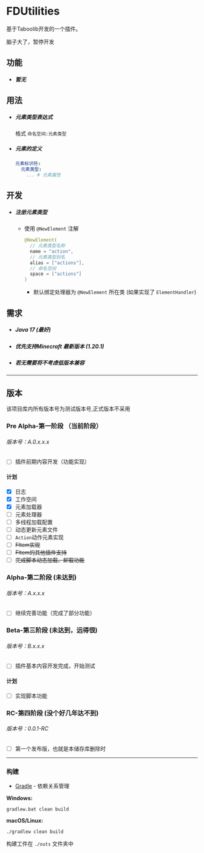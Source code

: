 # FDUtilities

基于Taboolib开发的一个插件。

脑子大了，暂停开发

## 功能

- <h5>暂无</h5>

## 用法

- <h5>元素类型表达式</h5> 

  格式 `命名空间:元素类型`

- <h5>元素的定义</h5>

   ```yaml
   元素标识符:
     元素类型:
       ... # 元素属性
   ```

## 开发

- <h5>注册元素类型</h5>

  - 使用 `@NewElement` 注解

    ```Kotlin
    @NewElement(
      // 元素类型名称
      name = "action",
      // 元素类型别名
      alias = ["actions"],
      // 命名空间
      space = ["actions"]
    )
    ```

    - 默认绑定处理器为 `@NewElement` 所在类 (如果实现了 `ElementHandler`)

## 需求

- <h5>Java 17 (最好)</h5>

- <h5>优先支持Minecraft 最新版本 (1.20.1)</h5>

- <h5>若无需要将不考虑低版本兼容</h5>

***

## 版本

该项目库内所有版本号为测试版本号,正式版本不采用

### Pre Alpha-第一阶段 （当前阶段）

<h6>版本号：A.0.x.x.x</h6>

- [ ] 插件前期内容开发（功能实现）

#### 计划

- [x] 日志
- [x] 工作空间
- [x] 元素加载器
- [ ] 元素处理器
- [ ] 多线程加载配置
- [ ] 动态更新元素文件
- [ ] `Action`动作元素实现
- [ ] ~~FItem实现~~
- [ ] ~~FItem的其他插件支持~~
- [ ] ~~完成脚本动态加载、卸载功能~~

### Alpha-第二阶段 (未达到)

<h6>版本号：A.x.x.x</h6>

- [ ] 继续完善功能（完成了部分功能）

### Beta-第三阶段 (未达到，远得很)

<h6>版本号：B.x.x.x</h6>

- [ ] 插件基本内容开发完成，开始测试

#### 计划

- [ ] 实现脚本功能

### RC-第四阶段 (没个好几年达不到)

<h6>版本号：0.0.1-RC</h6>

- [ ] 第一个发布版，也就是本储存库删除时

***

### 构建

* [Gradle](https://gradle.org/) - 依赖关系管理

**Windows:**

    gradlew.bat clean build

**macOS/Linux:**

    ./gradlew clean build

构建工件在 `./outs` 文件夹中
